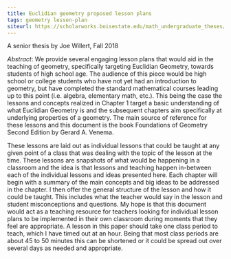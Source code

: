```yaml
---
title: Euclidian geometry proposed lesson plans
tags: geometry lesson-plan
siteurl: https://scholarworks.boisestate.edu/math_undergraduate_theses/9/
---
```


A senior thesis by Joe Willert, Fall 2018<!--more-->

*Abstract*: We provide several engaging lesson plans that would aid in the teaching of geometry, specifically targeting Euclidian Geometry, towards students of high school age. The audience of this piece would be high school or college students who have not yet had an introduction to geometry, but have completed the standard mathematical courses leading up to this point (i.e. algebra, elementary math, etc.). This being the case the lessons and concepts realized in Chapter 1 target a basic understanding of what Euclidian Geometry is and the subsequent chapters aim specifically at underlying properties of a geometry. The main source of reference for these lessons and this document is the book Foundations of Geometry Second Edition by Gerard A. Venema.

These lessons are laid out as individual lessons that could be taught at any given point of a class that was dealing with the topic of the lesson at the time. These lessons are snapshots of what would be happening in a classroom and the idea is that lessons and teaching happen in-between each of the individual lessons and ideas presented here. Each chapter will begin with a summary of the main concepts and big ideas to be addressed in the chapter. I then offer the general structure of the lesson and how it could be taught. This includes what the teacher would say in the lesson and student misconceptions and questions. My hope is that this document would act as a teaching resource for teachers looking for individual lesson plans to be implemented in their own classroom during moments that they feel are appropriate. A lesson in this paper should take one class period to teach, which I have timed out at an hour. Being that most class periods are about 45 to 50 minutes this can be shortened or it could be spread out over several days as needed and appropriate.